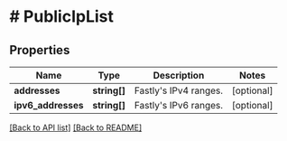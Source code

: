 # # PublicIpList

## Properties

Name | Type | Description | Notes
------------ | ------------- | ------------- | -------------
**addresses** | **string[]** | Fastly&#39;s IPv4 ranges. | [optional]
**ipv6_addresses** | **string[]** | Fastly&#39;s IPv6 ranges. | [optional]

[[Back to API list]](../../README.md#endpoints) [[Back to README]](../../README.md)
